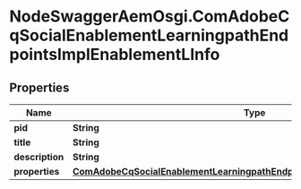 # NodeSwaggerAemOsgi.ComAdobeCqSocialEnablementLearningpathEndpointsImplEnablementLInfo

## Properties

Name | Type | Description | Notes
------------ | ------------- | ------------- | -------------
**pid** | **String** |  | [optional] 
**title** | **String** |  | [optional] 
**description** | **String** |  | [optional] 
**properties** | [**ComAdobeCqSocialEnablementLearningpathEndpointsImplEnablementLProperties**](ComAdobeCqSocialEnablementLearningpathEndpointsImplEnablementLProperties.md) |  | [optional] 


